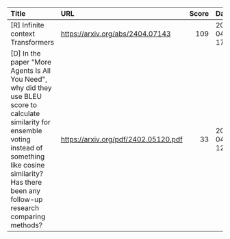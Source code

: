 | Title                                                                                                                                                                                                                         | URL                                  |   Score | Date                |
|:------------------------------------------------------------------------------------------------------------------------------------------------------------------------------------------------------------------------------|:-------------------------------------|--------:|:--------------------|
| [R] Infinite context Transformers                                                                                                                                                                                             | https://arxiv.org/abs/2404.07143     |     109 | 2024-04-11 17:35:05 |
| [D] In the paper "More Agents Is All You Need", why did they use BLEU score to calculate similarity for ensemble voting instead of something like cosine similarity? Has there been any follow-up research comparing methods? | https://arxiv.org/pdf/2402.05120.pdf |      33 | 2024-04-11 12:39:47 |